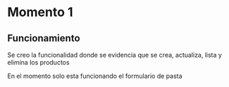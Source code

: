 # Momento 1

## Funcionamiento

Se creo la funcionalidad donde se evidencia que se crea, actualiza, lista y elimina los productos

En el momento solo esta funcionando el formulario de pasta
